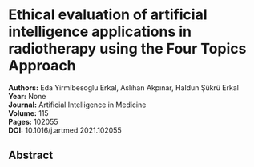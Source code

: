 # Ethical evaluation of artificial intelligence applications in radiotherapy using the Four Topics Approach

**Authors:** Eda Yirmibesoglu Erkal, Aslıhan Akpınar, Haldun Şükrü Erkal  
**Year:** None  
**Journal:** Artificial Intelligence in Medicine  
**Volume:** 115  
**Pages:** 102055  
**DOI:** 10.1016/j.artmed.2021.102055  

## Abstract



